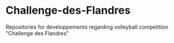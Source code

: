 # Challenge-des-Flandres
Repositories for developpements regarding volleyball competition "Challenge des Flandres"
